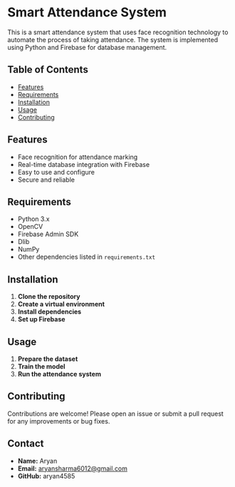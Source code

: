 # Smart Attendance System

This is a smart attendance system that uses face recognition technology to automate the process of taking attendance. The system is implemented using Python and Firebase for database management.

## Table of Contents
- [Features](#features)
- [Requirements](#requirements)
- [Installation](#installation)
- [Usage](#usage)
- [Contributing](#contributing)

## Features
- Face recognition for attendance marking
- Real-time database integration with Firebase
- Easy to use and configure
- Secure and reliable

## Requirements
- Python 3.x
- OpenCV
- Firebase Admin SDK
- Dlib
- NumPy
- Other dependencies listed in `requirements.txt`

## Installation

1. **Clone the repository**
2. **Create a virtual environment**
3. **Install dependencies**
4. **Set up Firebase**

## Usage
1. **Prepare the dataset**
2. **Train the model**
3. **Run the attendance system**

## Contributing

Contributions are welcome! Please open an issue or submit a pull request for any improvements or bug fixes.

## Contact 
- **Name:** Aryan
- **Email:** aryansharma6012@gmail.com
- **GitHub:** aryan4585
